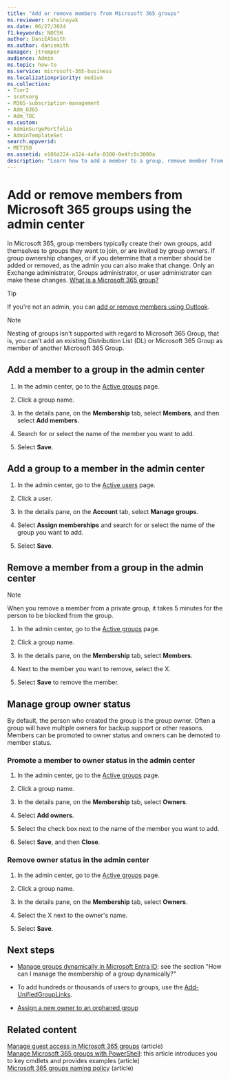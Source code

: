 ```yaml
---
title: "Add or remove members from Microsoft 365 groups"
ms.reviewer: rahulnayak
ms.date: 06/27/2024
f1.keywords: NOCSH
author: DaniEASmith
ms.author: danismith
manager: jtremper
audience: Admin
ms.topic: how-to
ms.service: microsoft-365-business
ms.localizationpriority: medium
ms.collection: 
- Tier2
- scotvorg
- M365-subscription-management 
- Adm_O365
- Adm_TOC
ms.custom: 
- AdminSurgePortfolio
- AdminTemplateSet
search.appverid:
- MET150
ms.assetid: e186d224-a324-4afa-8300-0e4fc0c3000a
description: "Learn how to add a member to a group, remove member from group, and manage group owner status in the Microsoft 365 admin center."
---
```


# Add or remove members from Microsoft 365 groups using the admin center

In Microsoft 365, group members typically create their own groups, add themselves to groups they want to join, or are invited by group owners. If group ownership changes, or if you determine that a member should be added or removed, as the admin you can also make that change. Only an Exchange administrator, Groups administrator, or user administrator can make these changes. [What is a Microsoft 365 group?](https://support.microsoft.com/office/b565caa1-5c40-40ef-9915-60fdb2d97fa2)

> [!TIP]
> If you're not an admin, you can [add or remove members using Outlook](https://support.microsoft.com/office/3b650f4a-5c9b-4f94-a1bb-0cca4b1091de).
  
> [!NOTE]
> Nesting of groups isn't supported with regard to Microsoft 365 Group, that is, you can't add an existing Distribution List (DL) or Microsoft 365 Group as member of another Microsoft 365 Group.

## Add a member to a group in the admin center

1. In the admin center, go to the <a href="https://go.microsoft.com/fwlink/p/?linkid=2052855">Active groups</a> page.  

2. Click a group name.

3. In the details pane, on the **Membership** tab, select **Members**, and then select **Add members**.

4. Search for or select the name of the member you want to add.

5. Select **Save**.

## Add a group to a member in the admin center

1. In the admin center, go to the <a href="https://go.microsoft.com/fwlink/p/?linkid=834822">Active users</a> page.  

2. Click a user.

3. In the details pane, on the **Account** tab, select **Manage groups**.

4. Select **Assign memberships** and search for or select the name of the group you want to add.

5. Select **Save**.

## Remove a member from a group in the admin center

> [!NOTE]
> When you remove a member from a private group, it takes 5 minutes for the person to be blocked from the group.

1. In the admin center, go to the <a href="https://go.microsoft.com/fwlink/p/?linkid=2052855">Active groups</a> page.  

2. Click a group name.

3. In the details pane, on the **Membership** tab, select **Members**.

4. Next to the member you want to remove, select the X.

5. Select **Save** to remove the member.

## Manage group owner status

By default, the person who created the group is the group owner. Often a group will have multiple owners for backup support or other reasons. Members can be promoted to owner status and owners can be demoted to member status.
  
### Promote a member to owner status in the admin center

1. In the admin center, go to the <a href="https://go.microsoft.com/fwlink/p/?linkid=2052855">Active groups</a> page.  

2. Click a group name.

3. In the details pane, on the **Membership** tab, select **Owners**.

4. Select **Add owners**.

5. Select the check box next to the name of the member you want to add.

6. Select **Save**, and then **Close**.

### Remove owner status in the admin center

1. In the admin center, go to the <a href="https://go.microsoft.com/fwlink/p/?linkid=2052855">Active groups</a> page.  

2. Click a group name.

3. In the details pane, on the **Membership** tab, select **Owners**.

4. Select the X next to the owner's name.

5. Select **Save**.

## Next steps

- [Manage groups dynamically in Microsoft Entra ID](/azure/active-directory/fundamentals/active-directory-groups-create-azure-portal): see the section "How can I manage the membership of a group dynamically?"

- To add hundreds or thousands of users to groups, use the [Add-UnifiedGroupLinks](/powershell/module/exchange/add-unifiedgrouplinks).

- [Assign a new owner to an orphaned group](https://support.microsoft.com/office/86bb3db6-8857-45d1-95c8-f6d540e45732)

## Related content

[Manage guest access in Microsoft 365 groups](manage-guest-access-in-groups.md) (article)\
[Manage Microsoft 365 groups with PowerShell](../../enterprise/manage-microsoft-365-groups-with-powershell.md): this article introduces you to key cmdlets and provides examples (article)\
[Microsoft 365 groups naming policy](../../solutions/groups-naming-policy.md) (article)
